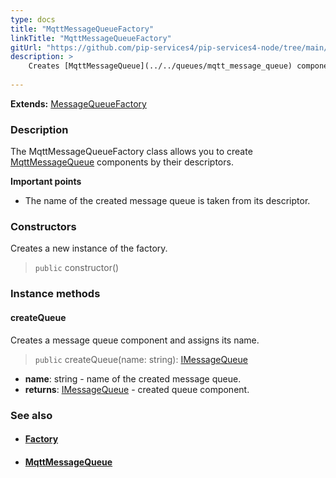 ```yaml
---
type: docs
title: "MqttMessageQueueFactory"
linkTitle: "MqttMessageQueueFactory"
gitUrl: "https://github.com/pip-services4/pip-services4-node/tree/main/pip-services4-mqtt-node"
description: > 
    Creates [MqttMessageQueue](../../queues/mqtt_message_queue) components by their descriptors. 
   
---
```


**Extends:** [MessageQueueFactory](../../../messaging/build/message_queue_factory)

### Description

The MqttMessageQueueFactory class allows you to create [MqttMessageQueue](../../queues/mqtt_message_queue) components by their descriptors. 
    
**Important points**    

- The name of the created message queue is taken from its descriptor.


### Constructors
Creates a new instance of the factory.
> `public` constructor()

### Instance methods

#### createQueue
Creates a message queue component and assigns its name.

> `public` createQueue(name: string): [IMessageQueue](../../../messaging/queues/imessage_queue)

- **name**: string - name of the created message queue.
- **returns**: [IMessageQueue](../../../messaging/queues/imessage_queue) - created queue component.


### See also
- #### [Factory](../../../components/build/factory)
- #### [MqttMessageQueue](../../queues/mqtt_message_queue)
